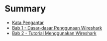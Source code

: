 # Summary

* [Kata Pengantar](README.md)
* [Bab 1 - Dasar-dasar Penggunaan Wireshark](chapter1.md)
* [Bab 2 - Tutorial Menggunakan Wireshark](Chapter2.md)

